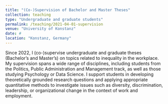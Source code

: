 ```yaml
---
title: "(Co-)Supervision of Bachelor and Master Theses"
collection: teaching
type: "Undergraduate and graduate students"
permalink: /teaching/2021-04-01-supervision
venue: "University of Konstanz"
date: #
location: "Konstanz, Germany"
---
```


Since 2022, I (co-)supervise undergraduate and graduate theses (Bachelor’s and Master’s) on topics related to inequality in the workplace. My supervision spans a wide range of disciplines, including students from the Politics, Public Administration and Management track, as well as those studying Psychology or Data Science. I support students in developing theoretically grounded research questions and applying appropriate quantitative methods to investigate issues such as diversity, discrimination, leadership, or organizational change in the context of work and employment.


